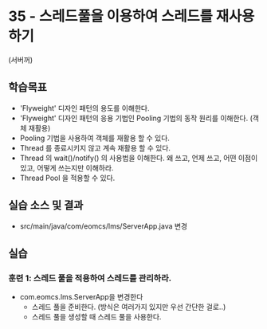 # 35 - 스레드풀을 이용하여 스레드를 재사용하기
(서버꺼)

## 학습목표

- 'Flyweight' 디자인 패턴의 용도를 이해한다.
- 'Flyweight' 디자인 패턴의 응용 기법인 Pooling 기법의 동작 원리를 이해한다.
   (객체 재활용)
- Pooling 기법을 사용하여 객체를 재활용 할 수 있다.
- Thread 를 종료시키지 않고 계속 재활용 할 수 있다.
- Thread 의 wait()/notify() 의 사용법을 이해한다.
  왜 쓰고, 언제 쓰고, 어떤 이점이 있고, 어떻게 쓰는지만 이해하라. 
- Thread Pool 을 적용할 수 있다.

## 실습 소스 및 결과

- src/main/java/com/eomcs/lms/ServerApp.java 변경

## 실습  

### 훈련 1: 스레드 풀을 적용하여 스레드를 관리하라. 

- com.eomcs.lms.ServerApp을 변경한다
	- 스레드 풀을 준비한다. (방식은 여러가지 있지만 우선 간단한 걸로..)
	- 스레드 풀을 생성할 때 스레드 풀을 사용한다. 
 
